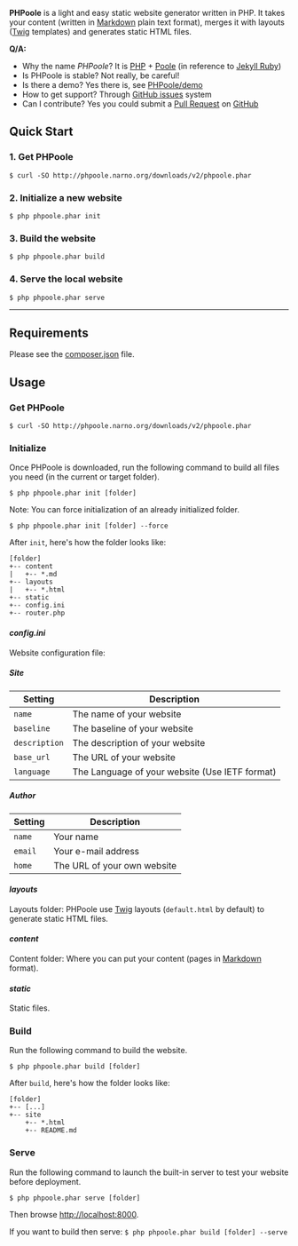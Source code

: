 **PHPoole** is a light and easy static website generator written in PHP.
It takes your content (written in [Markdown](http://daringfireball.net/projects/markdown/) plain text format), merges it with layouts ([Twig](http://twig.sensiolabs.org/) templates) and generates static HTML files.

**Q/A:**

* Why the name _PHPoole_? It is [PHP](http://www.php.net) + [Poole](http://en.wikipedia.org/wiki/Strange_Case_of_Dr_Jekyll_and_Mr_Hyde#Mr._Poole) (in reference to [Jekyll Ruby](http://jekyllrb.com))
* Is PHPoole is stable? Not really, be careful!
* Is there a demo? Yes there is, see [PHPoole/demo](https://github.com/PHPoole/demo)
* How to get support? Through [GitHub issues](https://github.com/Narno/PHPoole/issues) system
* Can I contribute? Yes you could submit a [Pull Request](https://help.github.com/articles/using-pull-requests) on [GitHub](https://github.com/Narno/PHPoole)


Quick Start
-----------

### 1. Get PHPoole
    $ curl -SO http://phpoole.narno.org/downloads/v2/phpoole.phar

### 2. Initialize a new website
    $ php phpoole.phar init

### 3. Build the website
    $ php phpoole.phar build

### 4. Serve the local website
    $ php phpoole.phar serve

----

Requirements
------------

Please see the [composer.json](https://github.com/Narno/PHPoole/blob/2.0.0-dev/composer.json) file.


Usage
-----

### Get PHPoole
    
    $ curl -SO http://phpoole.narno.org/downloads/v2/phpoole.phar


### Initialize

Once PHPoole is downloaded, run the following command to build all files you need (in the current or target folder).

    $ php phpoole.phar init [folder]

Note: You can force initialization of an already initialized folder.

    $ php phpoole.phar init [folder] --force

After ```init```, here's how the folder looks like:

    [folder]
    +-- content
    |   +-- *.md
    +-- layouts
    |   +-- *.html
    +-- static
    +-- config.ini
    +-- router.php

#### _config.ini_

Website configuration file:

##### Site
| Setting           | Description                                    |
| ----------------- | ---------------------------------------------- |
| ```name```        | The name of your website                       |
| ```baseline```    | The baseline of your website                   |
| ```description``` | The description of your website                |
| ```base_url```    | The URL of your website                        |
| ```language```    | The Language of your website (Use IETF format) |

##### Author
| Setting           | Description                                    |
| ----------------- | ---------------------------------------------- |
| ```name```        | Your name                                      |
| ```email```       | Your e-mail address                            |
| ```home```        | The URL of your own website                    |

#### _layouts_

Layouts folder: PHPoole use [Twig](http://twig.sensiolabs.org) layouts (```default.html``` by default) to generate static HTML files.

#### _content_

Content folder: Where you can put your content (pages in [Markdown](http://daringfireball.net/projects/markdown/) format).

#### _static_

Static files.


### Build

Run the following command to build the website.

    $ php phpoole.phar build [folder]

After ```build```, here's how the folder looks like:

    [folder]
    +-- [...]
    +-- site
        +-- *.html
        +-- README.md


### Serve

Run the following command to launch the built-in server to test your website before deployment.

    $ php phpoole.phar serve [folder]

Then browse [http://localhost:8000](http://localhost:8000).

If you want to build then serve:
```$ php phpoole.phar build [folder] --serve```
